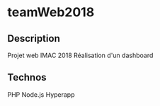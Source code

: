 # teamWeb2018

## Description

Projet web IMAC 2018
Réalisation d'un dashboard

## Technos

PHP
Node.js
Hyperapp
